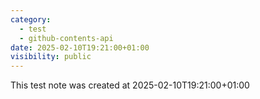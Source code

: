 ```yaml
---
category:
  - test
  - github-contents-api
date: 2025-02-10T19:21:00+01:00
visibility: public
---
```


This test note was created at 2025-02-10T19:21:00+01:00